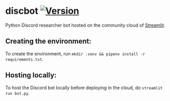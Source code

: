 # discbot [![Version](https://img.shields.io/badge/python-v.3.11.4-31BD50?logo=python&logoColor=F5F5F5)](https://www.python.org/downloads/release/python-3114)
Python Discord researcher bot hosted on the community cloud of [Streamlit](https://streamlit.io).

Creating the environment:
---------------------------------
To create the environment, run `mkdir .venv && pipenv install -r requirements.txt`.

Hosting locally:
---------------------------------
To host the Discord bot locally before deploying in the cloud, do `streamlit run bot.py`.
